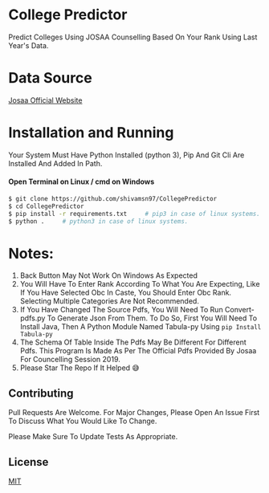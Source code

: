 # College Predictor
Predict Colleges Using JOSAA Counselling Based On Your Rank Using Last Year's Data.

# Data Source
[Josaa Official Website](https://josaa.nic.in/webinfo/Page/Page?PageId=6&LangId=P)

# Installation and Running
Your System Must Have Python Installed (python 3),
Pip And Git Cli Are Installed And Added In Path.


#### Open Terminal on Linux / cmd on Windows

```sh
$ git clone https://github.com/shivamsn97/CollegePredictor
$ cd CollegePredictor
$ pip install -r requirements.txt     # pip3 in case of linux systems.
$ python .     # python3 in case of linux systems.
```

# Notes:
1. Back Button May Not Work On Windows As Expected
2. You Will Have To Enter Rank According To What You Are Expecting, Like If You Have Selected Obc In Caste, You Should Enter Obc Rank. Selecting Multiple Categories Are Not Recommended.
3. If You Have Changed The Source Pdfs, You Will Need To Run Convert-pdfs.py To Generate Json From Them. To Do So, First You Will Need To Install Java, Then A Python Module Named Tabula-py Using `pip Install Tabula-py`
4. The Schema Of Table Inside The Pdfs May Be Different For Different Pdfs. This Program Is Made As Per The Official Pdfs Provided By Josaa For Councelling Session 2019.
5. Please Star The Repo If It Helped  :sweat_smile:

## Contributing
Pull Requests Are Welcome. For Major Changes, Please Open An Issue First To Discuss What You Would Like To Change.

Please Make Sure To Update Tests As Appropriate.

## License
[MIT](https://choosealicense.com/licenses/mit/)
